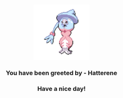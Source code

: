 <p align="center">
            <img src="https://raw.githubusercontent.com/PokeAPI/sprites/master/sprites/pokemon/858.png" width="150" height="150">
          </p>
          <h3 align="center">You have been greeted by - <b>Hatterene</b></h3>
          <h3 align="center">Have a nice day!</h3>
        